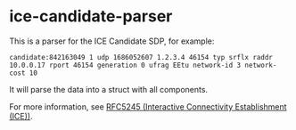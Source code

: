 # ice-candidate-parser

This is a parser for the ICE Candidate SDP, for example:

    candidate:842163049 1 udp 1686052607 1.2.3.4 46154 typ srflx raddr 10.0.0.17 rport 46154 generation 0 ufrag EEtu network-id 3 network-cost 10

It will parse the data into a struct with all components.

For more information, see [RFC5245 (Interactive Connectivity Establishment (ICE))](https://tools.ietf.org/html/rfc5245).
